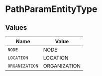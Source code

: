 # PathParamEntityType


## Values

| Name           | Value          |
| -------------- | -------------- |
| `NODE`         | NODE           |
| `LOCATION`     | LOCATION       |
| `ORGANIZATION` | ORGANIZATION   |